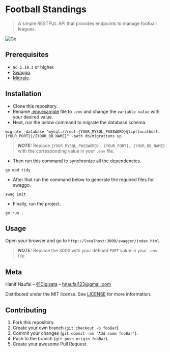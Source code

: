 # Football Standings
>
> A simple RESTFUL API that provides endpoints to manage football leagues.

![Go](https://img.shields.io/badge/Go-00ADD8?style=for-the-badge&logo=go&logoColor=white)

## Prerequisites

- `Go 1.19.3` or higher.
- [Swaggo](https://github.com/swaggo/swag).
- [Migrate](https://github.com/golang-migrate/migrate).

## Installation

- Clone this repository.
- Rename [.env.example](.env.example) file to `.env` and change the `variable value` with your desired value.
- Next, run the below command to migrate the database schema.

```shell
migrate -database "mysql://root:{YOUR_MYSQL_PASSWORD}@tcp(localhost:{YOUR_PORT})/{YOUR_DB_NAME}" -path db/migrations up 
```

> **_NOTE:_**  Replace `{YOUR_MYSQL_PASSWORD}, {YOUR_PORT}, {YOUR_DB_NAME}` with the corresponding value in your `.env` file.

- Then run this command to synchronize all the dependencies.

```shell
go mod tidy
```

- After that run the command below to generate the required files for swaggo.

```shell
swag init
```

- Finally, run the project.

```shell
go run .
```

## Usage

Open your browser and go to `http://localhost:3000/swagger/index.html`.
> **_NOTE:_**  Replace the 3000 with your defined `PORT` value in your `.env` file.

## Meta

Hanif Naufal – [@Digisata](https://twitter.com/Digisata) – [hnaufal123@gmail.com](mailto:hnaufal123@gmail.com)

Distributed under the MIT license. See [LICENSE](LICENSE.md) for more information.

## Contributing

1. Fork this repository.
2. Create your own branch (`git checkout -b fooBar`).
3. Commit your changes (`git commit -am 'Add some fooBar'`).
4. Push to the branch (`git push origin fooBar`).
5. Create your awesome Pull Request.
